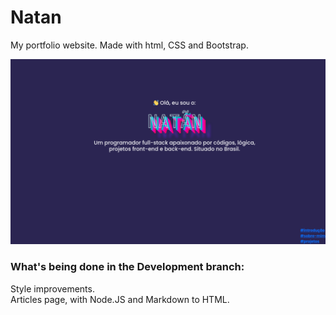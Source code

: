 # Natan
My portfolio website. Made with html, CSS and Bootstrap.

![alt](img/screenshots/portfolio.png)

### What's being done in the Development branch:

Style improvements. <br>
Articles page, with Node.JS and Markdown to HTML.